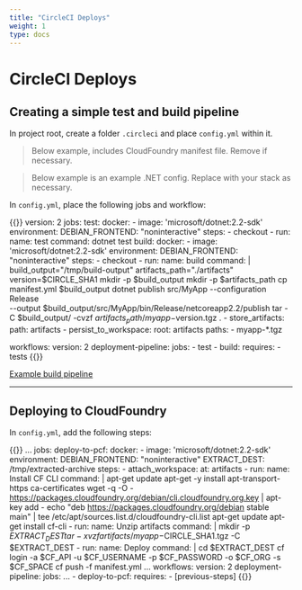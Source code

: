 ```yaml
---
title: "CircleCI Deploys"
weight: 1
type: docs
---
```


# CircleCI Deploys

## Creating a simple test and build pipeline

In project root, create a folder `.circleci` and place `config.yml` within it.

> Below example, includes CloudFoundry manifest file. Remove if necessary.

> Below example is an example .NET config. Replace with your stack as necessary.

In `config.yml`, place the following jobs and workflow:

{{<highlight yaml>}}
version: 2
jobs:
  test:
    docker:
      - image: 'microsoft/dotnet:2.2-sdk'
        environment:
          DEBIAN_FRONTEND: "noninteractive"
    steps:
      - checkout
      - run:
          name: test
          command: dotnet test
  build:
    docker:
      - image: 'microsoft/dotnet:2.2-sdk'
        environment:
          DEBIAN_FRONTEND: "noninteractive"
    steps:
      - checkout
      - run:
          name: build
          command: |
            build_output="/tmp/build-output"
            artifacts_path="./artifacts"
            version=$CIRCLE_SHA1
            mkdir -p $build_output
            mkdir -p $artifacts_path
            cp manifest.yml $build_output
            dotnet publish src/MyApp --configuration Release \
                --output $build_output/src/MyApp/bin/Release/netcoreapp2.2/publish
            tar -C $build_output/ -cvzf $artifacts_path/myapp-$version.tgz .
      - store_artifacts:
          path: artifacts
      - persist_to_workspace:
          root: artifacts
          paths:
            - myapp-*.tgz

workflows:
  version: 2
  deployment-pipeline:
    jobs:
      - test
      - build:
          requires:
            - tests
{{</highlight>}}

[Example build pipeline](https://github.com/ddubson/pal-tracker-dotnet/blob/master/.circleci/config.yml)

---

## Deploying to CloudFoundry

In `config.yml`, add the following steps:

{{<highlight yaml>}}
...
jobs:
    deploy-to-pcf:
        docker:
        - image: 'microsoft/dotnet:2.2-sdk'
            environment:
            DEBIAN_FRONTEND: "noninteractive"
            EXTRACT_DEST: /tmp/extracted-archive
        steps:
        - attach_workspace:
            at: artifacts
        - run:
            name: Install CF CLI
            command: |
                apt-get update
                apt-get -y install apt-transport-https ca-certificates
                wget -q -O - https://packages.cloudfoundry.org/debian/cli.cloudfoundry.org.key | apt-key add -
                echo "deb https://packages.cloudfoundry.org/debian stable main" | tee /etc/apt/sources.list.d/cloudfoundry-cli.list
                apt-get update
                apt-get install cf-cli
        - run:
            name: Unzip artifacts
            command: |
                mkdir -p $EXTRACT_DEST
                tar -xvzf artifacts/myapp-$CIRCLE_SHA1.tgz -C $EXTRACT_DEST
        - run:
            name: Deploy
            command: |
                cd $EXTRACT_DEST
                cf login -a $CF_API -u $CF_USERNAME -p $CF_PASSWORD -o $CF_ORG -s $CF_SPACE
                cf push -f manifest.yml
...
workflows:
  version: 2
  deployment-pipeline:
    jobs:
      ...
      - deploy-to-pcf:
          requires:
            - [previous-steps]
{{</highlight>}}